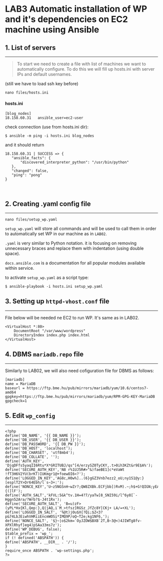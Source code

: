 # LAB3 Automatic installation of WP and it's dependencies on EC2 machine using Ansible


## 1. List of servers

<hr>

>To start we need to create a file with list of machines we want to automatically configure. To do this we will fill up hosts.ini with server IPs and default usernames.

(still we have to load ssh key before)

```
nano files/hosts.ini
```
#### hosts.ini
```
[blog_nodes]
18.158.60.31   ansible_user=ec2-user
```

check connection (use from hosts.ini dir):

```
$ ansible -m ping -i hosts.ini blog_nodes
```
 and it should return 
 
 ```
18.158.60.31 | SUCCESS => {
    "ansible_facts": {
        "discovered_interpreter_python": "/usr/bin/python"
    },
    "changed": false,
    "ping": "pong"
}
 ```

<br>

## 2. Creating .yaml config file

<hr>

```
nano files/setup_wp.yaml
```

`setup_wp.yaml` will store all commands and will be used to call them in order to automatically set WP in our machine as in `LAB02`.
<br>

`.yaml` is very similar to Python notation. it is focusing on removing unnecessary braces and replace them with indentation (using double space).
<br>

`docs.ansible.com` is a documentation for all popular modules available within service.

to activate `setup_wp.yaml` as a script type:

```
$ ansible-playbook -i hosts.ini setup_wp.yaml
```

## 3. Setting up `httpd-vhost.conf` file
<hr>

File below will be needed ne EC2 to run WP. It's same as in LAB02.

```
<VirtualHost *:80>
    DocumentRoot "/var/www/wordpress"
    DirectoryIndex index.php index.html
</VirtualHost>
```

## 4. DBMS `mariadb.repo` file
<hr>

Similarly to LAB02, we will also need cofiguration file for DBMS as follows:

```
[mariadb]
name = MariaDB
baseurl = https://ftp.bme.hu/pub/mirrors/mariadb/yum/10.6/centos7-amd64
gpgkey=https://ftp.bme.hu/pub/mirrors/mariadb/yum/RPM-GPG-KEY-MariaDB
gpgcheck=1
```

## 5. Edit `wp_config`
<hr>

```
<?php
define('DB_NAME', '{{ DB_NAME }}');
define('DB_USER', '{{ DB_USER }}');
define('DB_PASSWORD', '{{ DB_PW }}');
define('DB_HOST', 'localhost');
define('DB_CHARSET', 'utf8mb4');
define('DB_COLLATE', '');
define('AUTH_KEY', 'DjqDFfs5yaqII6Rtu*X*GRITUBJ/qs^[4/erzySZ0TyCKY,.t>0ih3KZt&r9E$A%');
define('SECURE_AUTH_KEY','N8 r%1UJ5R#>^&)faeBE1]c*eVaWt !fT3H6V2YU(brKT)IUKmgr1@+foewOI6<?');
define('LOGGED_IN_KEY','AG8c,H0w%]..(6}gGZ3Vnb7ezz2_oU;ny1S1@y:}[esplT2Y>Dr64Ebh/l`s~3+:');
define('NONCE_KEY','U~z5NGSnH~wZr?;QW8ZXBk.ECFjbb])RvM).~;h$+G!QIGN;yEA2yU:3p1+{(]lF');
define('AUTH_SALT','kFVL:5&k^tv.1H=4?7/yaTw]8_SNI59i/l^6y8[`-Hggn52Ara/?Wrb?$-J4t1Rx');
define('SECURE_AUTH_SALT', 'B=u)zF>(yPL*Hx{Kl,Qep:},Q|jAQ,i`M_>tfsz]RGSz_JfZc8Y[CKj+ LA/=+XL');
define('LOGGED_IN_SALT', '%@t)jOu$X{?Qi;$Z<3?p&74LbJEiwhVHRiiEncmWOSi*IMQ9P/oQ~T2e;kg1NF6,');
define('NONCE_SALT', '$}~|o$2km=`OyJZOW$BXB`2T,B~3@<)4JIWTg8fv-XPXlRhyf]eg4)pSAa33ms7z');
define('WP_DEBUG', false);
$table_prefix = 'wp_';
if (! defined('ABSPATH')) {
define('ABSPATH', __DIR__ . '/');
}
require_once ABSPATH . 'wp-settings.php';
?>
```
